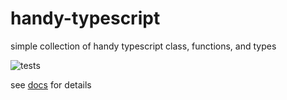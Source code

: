 # handy-typescript
simple collection of handy typescript class, functions, and types

![tests](https://github.com/github/docs/actions/workflows/main.yml/badge.svg?branch=main)

see [docs](https://robbiemu.github.io/handy-typescript/modules.html) for details